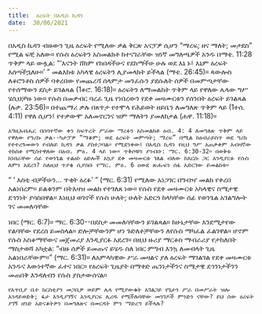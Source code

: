 ```yaml
---
title:  ዕረፍት በአዲስ ኪዳን
date:  30/06/2021
---
```


በአዲስ ኪዳን ብዙውን ጊዜ ዕረፍት የሚለው ቃል ቅርጽ አናፓዎ ሲሆን “ማረፍ; ዘና ማለት; መታደስ” የሚል ፍቺ አለው። የሱስ ዕረፍትን አስመልክቶ ከተናገራቸው ዝነኛ መግለጫዎች አንዱ በማቴ. 11:28 ጥቅም ላይ ውሏል: “‘እናንት ሸክም የከበዳችሁና የደከማችሁ ሁሉ ወደ እኔ ኑ፤ እኔም ዕረፍት እሰጣችኋለሁ።’ ” መልእክቱ አካላዊ ዕረፍትን ሊያመላክት ይችላል (ማቴ. 26:45)። ጳውሎስ ለቆሮንቶስ ሰዎች ባቀረበው የመጨረሻ ሰላምታ መንፈሱን ያደሱለት ሰዎች በመምጣታቸው የተሰማውን ደስታ ይገልጻል (1ቆሮ. 16:18)። ዕረፍትን ለማመልከት ጥቅም ላይ የዋለው ሌላው ግሥ ሄሲህቻዙ ነው። የሱስ በመቃብር ባረፈ ጊዜ የነበረውን የደቀ መዛሙርቱን የሰንበት ዕረፍት ይገልጻል (ሉቃ. 23:56)። በተጨማሪ ቃሉ በጸጥታ የተሞላ የሕይወት ዘይቤን ለመግለጽ ጥቅም ላይ (1ተሰ. 4:11) የዋለ ሲሆን፤ የተቃውሞ አለመኖርንና ዝም ማለትን ያመለክታል (ሐዋ. 11:18)።

`እግዚአብሔር በሰባተኛው ቀን ከፍጥረት ሥራው ማረፉን አስመልክቶ ዕብ. 4: 4 ለመግለጽ ጥቅም ላይ የዋለው የግሪኩ ቃል--ካታፓዎ “ማቆም; ወደ ዕረፍት መምጣት; ማረፍ” በሚል ከዕብራይስጥ ወደ ግሪክ የተተረጎመውን የብሉይ ኪዳን ቃል ያስተጋባል። የሚደንቀው፤ በአዲስ ኪዳን የዚህ ግሥ አጠቃቀም አብዛኛው ተከስቶ የሚስተዋለው በዕብ. ምዕ. 4 ላይ ነው። ጥቅሶቹን ያንብቡ: ማር. 6:30-32። በወቅቱ ከነበራቸው ሰፊ የወንጌል ተልዕኮ ዕድሎች አኳያ ደቀ መዛሙርቱ ገለል ብለው ከእርሱ ጋር እንዲያርፉ የሱስ ለምን አደረገ? ስለዚህ ጥያቄ ሲያስቡ የማር. ምዕ. 6 ዐውደ ጽሑፍን ሰፋ አድርገው ይመልከቱ።`

“ ‘ እስቲ ብቻችሁን… ጥቂት ዕረፉ’ ” (ማር. 6:31) የሚለው አነጋገር በግብዣ መልክ የቀረበ አልነበረም። ይልቁንም በትእዛዝ መልክ የተገለጸ ነው። የሱስ የደቀ መዛሙርቱ አካላዊና ስሜታዊ ደኅንነት ያሳስበዋል። እነዚህ ወገኖች የሱስ ሁለት; ሁለት አድርጎ ከላካቸው ሰፊ የወንጌል አገልግሎት ገና መመለሳቸው

ነበር (ማር. 6:7)። ማር. 6:30--በደስታ መመለሳቸውን ይገልጻል። ከሁኔታቸው እንደሚታየው የልባቸው የደረሰ ይመስላል። ድሎቻቸውንም ሆነ ጉድለቶቻቸውን ለየሱስ ማካፈል ፈልገዋል። ሆኖም የሱስ አስቆማቸውና መጀመሪያ እንዲያርፉ አደረገ። በዚህ ዙሪያ ማርቆስ ማብራሪያ የታከለበት ማስታወሻ አካቷል: “ብዙ ሰዎች ይመጡና ይሄዱ ስለ ነበር ምግብ እንኳ ለመብላት ጊዜ አልነበራቸውም።” (ማር. 6:31)። ለአምላካዊው ሥራ መዛልና ያለ ዕረፍት ማገልገል የደቀ መዛሙርቱ አንዱና እውነተኛው ፈተና ነበር። የዕረፍት ጊዜያት በማቀድ ጤንነታችንና ስሜታዊ ደኅንነታችንን መጠበቅ እንዳለብን የሱስ ያስታውሰናል።

`የአጥቢያ ቤተ ክርስቲያን መጋቢዎ ወይም ሌላ የሚያውቁት አገልጋይ የጌታን ሥራ በመሥራት ዝሎ እንዳይወድቅ; ፋታ እንዲያገኝና እንዲያርፍ ሊረዱ የሚችሉባቸው መንገዶች ምንድን ናቸው? ይህ ሰው ዕረፍት ያገኝ ዘንድ አድናቆትዎን በመግለጽና በመርዳት ምን ማድረግ ይችላሉ?`